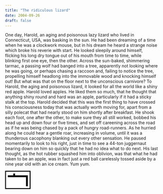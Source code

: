 ```yaml
---
title: "The ridiculous lizard"
date: 2004-09-26
draft: false
---
```


One day, Harold, an aging and poisonous lazy lizard who lived in Connecticut, USA, was basking in the sun.  He had been dreaming of a time when he was a clockwork mouse, but in his dream he heard a strange noise which broke his reverie with start.  He looked sleepily around himself, flicking his long dry tongue out of his mouth from time to time, while blinking first one eye, then the other.  Across the sun-baked, shimmering tarmac, a passing wolf had banged into a tree, apparently not looking where he was going, or perhaps chasing a raccoon and, failing to notice the tree, propelling himself headlong into the immovable wood and knocking himself out!  But what was that on the floor next to the unconscious carnivore?  To Harold, the aging and poisonous lizard, it looked for all the world like a shiny red apple.  Harold loved apples.  He liked them so much, that he thought that anything shiny round and hard was an apple, particularly if it had a sticky stalk at the top.   Harold decided that this was the first thing to have crossed his consciousness today that was actually worth moving for, apart from a silly polecat that had nearly stood on him shortly after breakfast.  He shook each foot, one after the other, to make sure they all still worked, bobbed his head up and down four or five times, and set off careening across the road as if he was being chased by a pack of hungry road-runners.  As he hurried along he could hear a gentle roar, increasing in volume, until it was a thunderous cacophony blanking out every other sensation.  He paused momentarily to look to his right, just in time to see a 44-ton juggernaut bearing down on him so quickly that he had no idea what to do next.  His last thought, as the hot rubber squashed him into oblivion, was that what he had taken to be an apple, was in fact just a red ball carelessly tossed aside by a nine year old with an ice cream.  Yum yum.

![](/images/grids/g02.gif)
